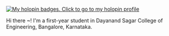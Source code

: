 [![My holopin badges. Click to go to my holopin profile](https://holopin.me/slashex)](https://holopin.io/@slashex)

Hi there ~! I'm a first-year student in Dayanand Sagar College of Engineering, Bangalore, Karnataka.

